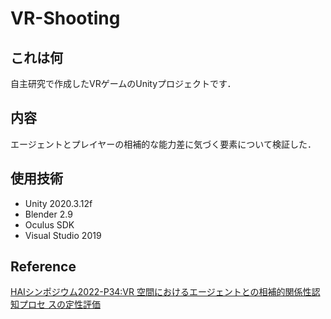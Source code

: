 # VR-Shooting

## これは何
自主研究で作成したVRゲームのUnityプロジェクトです．

## 内容
エージェントとプレイヤーの相補的な能力差に気づく要素について検証した．

## 使用技術
- Unity 2020.3.12f
- Blender 2.9
- Oculus SDK
- Visual Studio 2019

## Reference
[HAIシンポジウム2022-P34:VR 空間におけるエージェントとの相補的関係性認知プロセ スの定性評価](https://hai-conference.net/symp2022/proceedings/html/paper/paper-P-34.html)